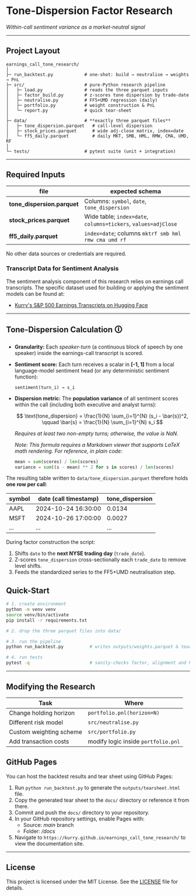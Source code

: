 # Tone-Dispersion Factor Research

*Within-call sentiment variance as a market-neutral signal*

---

## Project Layout

```
earnings_call_tone_research/
│
├─ run_backtest.py            # one-shot: build → neutralise → weights → PnL
├─ src/                       # pure-Python research pipeline
│   ├─ load.py                # reads the three parquet inputs
│   ├─ factor_build.py        # z-scores tone dispersion by trade-date
│   ├─ neutralise.py          # FF5+UMD regression (daily)
│   ├─ portfolio.py           # weight construction & PnL
│   └─ report.py              # quick tear-sheet
│
├─ data/                      # **exactly three parquet files**
│   ├─ tone_dispersion.parquet   # call-level dispersion
│   ├─ stock_prices.parquet      # wide adj-close matrix, index=date
│   └─ ff5_daily.parquet         # daily MKT, SMB, HML, RMW, CMA, UMD, RF
│
└─ tests/                     # pytest suite (unit + integration)
```

---

## Required Inputs

| file                         | expected schema                                                |
| ---------------------------- | -------------------------------------------------------------- |
| **tone_dispersion.parquet**  | Columns: `symbol`, `date`, `tone_dispersion`                   |
| **stock_prices.parquet**     | Wide table; `index=date`, `columns=tickers`, `values=adjClose` |
| **ff5_daily.parquet**        | `index=date`; columns `mktrf smb hml rmw cma umd rf`           |

No other data sources or credentials are required.

### Transcript Data for Sentiment Analysis
The sentiment analysis component of this research relies on earnings call transcripts. The specific dataset used for building or applying the sentiment models can be found at:
- [Kurry's S&P 500 Earnings Transcripts on Hugging Face](https://huggingface.co/datasets/kurry/sp500_earnings_transcripts)

---

## Tone-Dispersion Calculation 🛈

* **Granularity:** Each *speaker-turn* (a continuous block of speech by one speaker) inside the earnings-call transcript is scored.
* **Sentiment score:** Each turn receives a scalar in **[-1, 1]** from a local language-model sentiment head (or any deterministic sentiment function):

  ```text
  sentiment(turn_i) → s_i
  ```
* **Dispersion metric:** The **population variance** of all sentiment scores within the call (including both executive and analyst turns):

  $$
  \text{tone_dispersion} = \frac{1}{N} \sum_{i=1}^{N} (s_i - \bar{s})^2, \qquad \bar{s} = \frac{1}{N} \sum_{i=1}^{N} s_i
  $$

  *Requires at least two non-empty turns; otherwise, the value is NaN.*
  
  *Note: This formula requires a Markdown viewer that supports LaTeX math rendering. For reference, in plain code:*
  
  ```python
  mean = sum(scores) / len(scores)
  variance = sum((s - mean) ** 2 for s in scores) / len(scores)
  ```

The resulting table written to `data/tone_dispersion.parquet` therefore holds **one row per call**:

| symbol | date (call timestamp) | tone_dispersion |
| ------ | --------------------- | --------------- |
| AAPL   | 2024-10-24 16:30:00   | 0.0134          |
| MSFT   | 2024-10-26 17:00:00   | 0.0027          |
| ...    | ...                   | ...             |

During factor construction the script:

1. Shifts `date` to the **next NYSE trading day** (`trade_date`).
2. Z-scores `tone_dispersion` cross-sectionally each `trade_date` to remove level shifts.
3. Feeds the standardized series to the FF5+UMD neutralisation step.

## Quick-Start

```bash
# 1. create environment
python -m venv venv
source venv/bin/activate
pip install -r requirements.txt

# 2. drop the three parquet files into data/

# 3. run the pipeline
python run_backtest.py          # writes outputs/weights.parquet & tear-sheet

# 4. run tests
pytest -q                       # sanity-checks factor, alignment and PnL
```

---

## Modifying the Research

| Task                    | Where                        |
| ----------------------- | ---------------------------- |
| Change holding horizon  | `portfolio.pnl(horizon=N)`   |
| Different risk model    | `src/neutralise.py`          |
| Custom weighting scheme | `src/portfolio.py`           |
| Add transaction costs   | modify logic inside `portfolio.pnl` |

## GitHub Pages

You can host the backtest results and tear sheet using GitHub Pages:

1. Run `python run_backtest.py` to generate the `outputs/tearsheet.html` file.
2. Copy the generated tear sheet to the `docs/` directory or reference it from there.
3. Commit and push the `docs/` directory to your repository.
4. In your GitHub repository settings, enable Pages with:
   - Source: *main* branch
   - Folder: */docs*
5. Navigate to `https://kurry.github.io/earnings_call_tone_research/` to view the documentation site.

---
## License

This project is licensed under the MIT License. See the [LICENSE](LICENSE) file for details.
